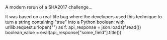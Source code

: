 A modern rerun of a SHA2017 challenge...

It was based on a real-life bug where the developers used this technique to turn a string containing "true" into a Python boolean:
with urllib.request.urlopen("<ATTACKER CONTROLLED>") as f:
   api_response = json.loads(f.read())
   boolean_value = eval(api_response["some_field"].title())
